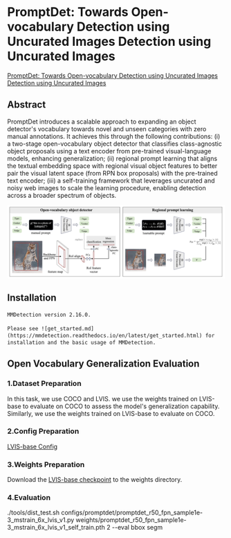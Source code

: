 # PromptDet: Towards Open-vocabulary Detection using Uncurated Images Detection using Uncurated Images

[PromptDet: Towards Open-vocabulary Detection using Uncurated Images Detection using Uncurated Images](https://arxiv.org/abs/2203.16513)

## Abstract

PromptDet introduces a scalable approach to expanding an object detector's vocabulary towards novel and unseen categories with zero manual annotations.  It achieves this through the following contributions: (i) a two-stage open-vocabulary object detector that classifies class-agnostic object proposals using a text encoder from pre-trained visual-language models, enhancing generalization;  (ii) regional prompt learning that aligns the textual embedding space with regional visual object features to better pair the visual latent space (from RPN box proposals) with the pre-trained text encoder;  (iii) a self-training framework that leverages uncurated and noisy web images to scale the learning procedure, enabling detection across a broader spectrum of objects.

![promptdet-overview](https://github.com/better-chao/perceptual_abilities_evaluation/blob/main/images/promptdet-overview.png)

## Installation

```
MMDetection version 2.16.0.

Please see ![get_started.md](https://mmdetection.readthedocs.io/en/latest/get_started.html) for installation and the basic usage of MMDetection.
```

## Open Vocabulary Generalization Evaluation
### 1.Dataset Preparation

In this task, we use COCO and LVIS. we use the weights trained on LVIS-base to evaluate on COCO to assess the model's generalization capability. Similarly, we use the weights trained on LVIS-base to evaluate on COCO.

### 2.Config Preparation

[LVIS-base Config](https://github.com/fcjian/PromptDet/blob/master/configs/promptdet/promptdet_r50_fpn_sample1e-3_mstrain_6x_lvis_v1_self_train.py)

### 3.Weights Preparation

Download the [LVIS-base checkpoint](https://drive.google.com/file/d/1hxVx2eI220_9legRozZTTQONswaLETYd/view?usp=sharing) to the weights directory.

### 4.Evaluation

./tools/dist_test.sh configs/promptdet/promptdet_r50_fpn_sample1e-3_mstrain_6x_lvis_v1.py weights/promptdet_r50_fpn_sample1e-3_mstrain_6x_lvis_v1_self_train.pth 2 --eval bbox segm
